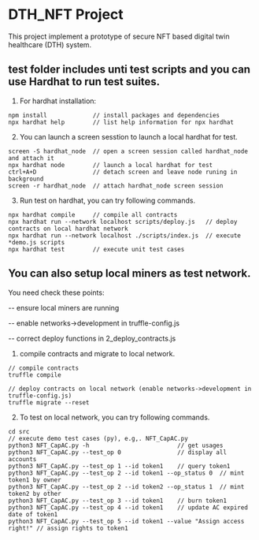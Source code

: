 # DTH_NFT Project

This project implement a prototype of secure NFT based digital twin healthcare (DTH) system.


## test folder includes unti test scripts and you can use Hardhat to run test suites.

1) For hardhat installation:
```shell
npm install				// install packages and dependencies
npx hardhat help		// list help information for npx hardhat
```

2) You can launch a screen sesstion to launch a local hardhat for test. 
```shell
screen -S hardhat_node  // open a screen session called hardhat_node and attach it
npx hardhat node        // launch a local hardhat for test
ctrl+A+D 				// detach screen and leave node runing in background
screen -r hardhat_node  // attach hardhat_node screen session
````

3) Run test on hardhat, you can try following commands. 
```shell
npx hardhat compile		// compile all contracts
npx hardhat run --network localhost scripts/deploy.js	// deploy contracts on local hardhat network
npx hardhat run --network localhost ./scripts/index.js	// execute *demo.js scripts
npx hardhat test		// execute unit test cases
````

## You can also setup local miners as test network.

You need check these points:

-- ensure local miners are running

-- enable networks->development in truffle-config.js 

-- correct deploy functions in 2_deploy_contracts.js

1) compile contracts and migrate to local network.
```shell
// compile contracts
truffle compile	

// deploy contracts on local network (enable networks->development in truffle-config.js)
truffle migrate --reset
````

2) To test on local network, you can try following commands.
```shell
cd src
// execute demo test cases (py), e.g,. NFT_CapAC.py
python3 NFT_CapAC.py -h  						// get usages
python3 NFT_CapAC.py --test_op 0				// display all accounts
python3 NFT_CapAC.py --test_op 1 --id token1	// query token1 
python3 NFT_CapAC.py --test_op 2 --id token1 --op_status 0	// mint token1 by owner
python3 NFT_CapAC.py --test_op 2 --id token2 --op_status 1	// mint token2 by other
python3 NFT_CapAC.py --test_op 3 --id token1	// burn token1
python3 NFT_CapAC.py --test_op 4 --id token1	// update AC expired date of token1
python3 NFT_CapAC.py --test_op 5 --id token1 --value "Assign access right!" // assign rights to token1
````